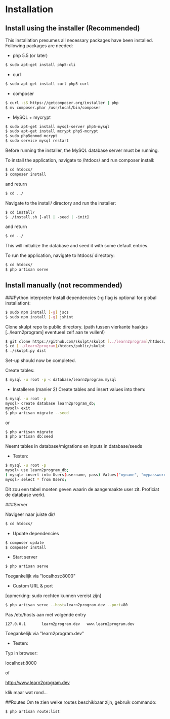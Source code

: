 # Installation

## Install using the installer (Recommended)
This installation presumes all necessary packages have been installed.
Following packages are needed:

- php 5.5 (or later)

~~~sh
$ sudo apt-get install php5-cli
~~~

- curl

~~~sh
$ sudo apt-get install curl php5-curl
~~~

- composer

~~~sh
$ curl -sS https://getcomposer.org/installer | php
$ mv composer.phar /usr/local/bin/composer
~~~

- MySQL + mycrypt

~~~sh
$ sudo apt-get install mysql-server php5-mysql
$ sudo apt-get install mcrypt php5-mcrypt
$ sudo php5enmod mcrypt
$ sudo service mysql restart
~~~

Before running the installer, the MySQL database server must be running.

To install the application, navigate to /htdocs/
and run composer install:

~~~sh
$ cd htdocs/
$ composer install
~~~

and return

~~~sh
$ cd ../
~~~

Navigate to the install/ directory and run the installer:

~~~sh
$ cd install/
$ ./install.sh [-all | -seed | -init]
~~~

and return

~~~sh
$ cd ../
~~~

This will initialize the database and seed it with some default entries.

To run the application, navigate to htdocs/ directory:

~~~sh
$ cd htdocs/
$ php artisan serve
~~~

## Install manually (not recommended)
###Python interpreter
Install dependencies (-g flag is optional for global installation):

~~~sh
$ sudo npm install [-g] jscs
$ sudo npm install [-g] jshint
~~~

Clone skulpt repo to public directory. (path tussen vierkante haakjes [../learn2program] eventueel zelf aan te vullen!)

~~~sh
$ git clone https://github.com/skulpt/skulpt [../learn2program]/htdocs/public/skulpt
$ cd [../learn2program]/htdocs/public/skulpt
$ ./skulpt.py dist
~~~
Set-up should now be completed.

Create tables:

~~~sh
$ mysql -u root -p < database/learn2program.mysql
~~~

- Installeren (manier 2)
Create tables and insert values into them:

~~~sh
$ mysql -u root -p
mysql> create database learn2program_db;
mysql> exit
$ php artisan migrate --seed
~~~
or
~~~sh
$ php artisan migrate
$ php artisan db:seed
~~~
Neemt tables in database/migrations en inputs in database/seeds

- Testen:

~~~sh
$ mysql -u root -p
mysql> use learn2program_db;
( mysql> insert into Users(username, pass) Values("myname", "mypassword"); )
mysql> select * from Users;
~~~

Dit zou een tabel moeten geven waarin de aangemaakte user zit. Proficiat de database werkt.

###Server

Navigeer naar juiste dir/

~~~sh
$ cd htdocs/
~~~

- Update dependencies

~~~sh
$ composer update
$ composer install
~~~

- Start server

~~~sh
$ php artisan serve
~~~

Toegankelijk via "localhost:8000"

- Custom URL & port

[opmerking: sudo rechten kunnen vereist zijn]

~~~sh
$ php artisan serve --host=learn2program.dev --port=80
~~~

Pas /etc/hosts aan met volgende entry

~~~
127.0.0.1		learn2program.dev	www.learn2program.dev
~~~

Toegankelijk via "learn2program.dev"

- Testen:

Typ in browser:

localhost:8000

of

http://www.learn2program.dev

klik maar wat rond...

##Routes
Om te zien welke routes beschikbaar zijn, gebruik commando:

~~~sh
$ php artisan route:list
~~~

